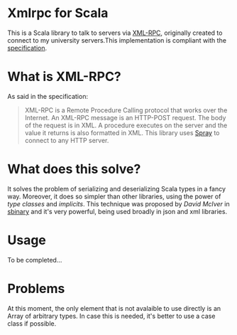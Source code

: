 # Xmlrpc for Scala
This is a Scala library to talk to servers via [XML-RPC](https://en.wikipedia.org/wiki/XML-RPC), originally created to connect to my university servers.This implementation is compliant with the [specification](http://xmlrpc.scripting.com/spec.html).

# What is XML-RPC?
As said in the specification:
> XML-RPC is a Remote Procedure Calling protocol that works over the Internet. An XML-RPC message is an HTTP-POST request. The body of the request is in XML. A procedure executes on the server and the value it returns is also formatted in XML.
This library uses [Spray](https://github.com/spray/spray) to connect to any HTTP server.

# What does this solve?
It solves the problem of serializing and deserializing Scala types in a fancy way. Moreover, it does so simpler than other libraries, using the power of _type classes_ and _implicits_. This technique was proposed by _David McIver_ in [sbinary](https://github.com/harrah/sbinary) and it's very powerful, being used broadly in json and xml libraries.

# Usage
To be completed...

# Problems
At this moment, the only element that is not avalaible to use directly is an Array of arbitrary types. In case this is needed, it's better to use a case class if possible.
